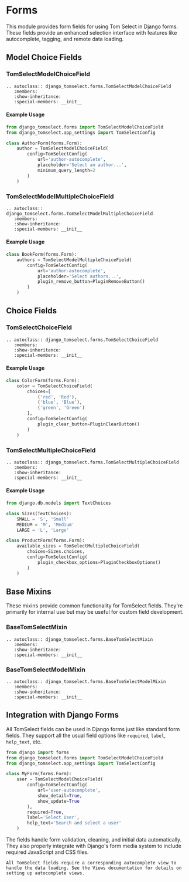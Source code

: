 # Forms

This module provides form fields for using Tom Select in Django forms. These fields provide an enhanced selection interface with features like autocomplete, tagging, and remote data loading.

## Model Choice Fields

### TomSelectModelChoiceField

```{eval-rst}
.. autoclass:: django_tomselect.forms.TomSelectModelChoiceField
   :members:
   :show-inheritance:
   :special-members: __init__
```

#### Example Usage

```python
from django_tomselect.forms import TomSelectModelChoiceField
from django_tomselect.app_settings import TomSelectConfig

class AuthorForm(forms.Form):
    author = TomSelectModelChoiceField(
        config=TomSelectConfig(
            url='author-autocomplete',
            placeholder='Select an author...',
            minimum_query_length=2
        )
    )
```

### TomSelectModelMultipleChoiceField

```{eval-rst}
.. autoclass:: django_tomselect.forms.TomSelectModelMultipleChoiceField
   :members:
   :show-inheritance:
   :special-members: __init__
```

#### Example Usage

```python
class BookForm(forms.Form):
    authors = TomSelectModelMultipleChoiceField(
        config=TomSelectConfig(
            url='author-autocomplete',
            placeholder='Select authors...',
            plugin_remove_button=PluginRemoveButton()
        )
    )
```

## Choice Fields

### TomSelectChoiceField

```{eval-rst}
.. autoclass:: django_tomselect.forms.TomSelectChoiceField
   :members:
   :show-inheritance:
   :special-members: __init__
```

#### Example Usage

```python
class ColorForm(forms.Form):
    color = TomSelectChoiceField(
        choices=[
            ('red', 'Red'),
            ('blue', 'Blue'),
            ('green', 'Green')
        ],
        config=TomSelectConfig(
            plugin_clear_button=PluginClearButton()
        )
    )
```

### TomSelectMultipleChoiceField

```{eval-rst}
.. autoclass:: django_tomselect.forms.TomSelectMultipleChoiceField
   :members:
   :show-inheritance:
   :special-members: __init__
```

#### Example Usage

```python
from django.db.models import TextChoices

class Sizes(TextChoices):
    SMALL = 'S', 'Small'
    MEDIUM = 'M', 'Medium'
    LARGE = 'L', 'Large'

class ProductForm(forms.Form):
    available_sizes = TomSelectMultipleChoiceField(
        choices=Sizes.choices,
        config=TomSelectConfig(
            plugin_checkbox_options=PluginCheckboxOptions()
        )
    )
```

## Base Mixins

These mixins provide common functionality for TomSelect fields. They're primarily for internal use but may be useful for custom field development.

### BaseTomSelectMixin

```{eval-rst}
.. autoclass:: django_tomselect.forms.BaseTomSelectMixin
   :members:
   :show-inheritance:
   :special-members: __init__
```

### BaseTomSelectModelMixin

```{eval-rst}
.. autoclass:: django_tomselect.forms.BaseTomSelectModelMixin
   :members:
   :show-inheritance:
   :special-members: __init__
```

## Integration with Django Forms

All TomSelect fields can be used in Django forms just like standard form fields. They support all the usual field options like `required`, `label`, `help_text`, etc.

```python
from django import forms
from django_tomselect.forms import TomSelectModelChoiceField
from django_tomselect.app_settings import TomSelectConfig

class MyForm(forms.Form):
    user = TomSelectModelChoiceField(
        config=TomSelectConfig(
            url='user-autocomplete',
            show_detail=True,
            show_update=True
        ),
        required=True,
        label='Select User',
        help_text='Search and select a user'
    )
```

The fields handle form validation, cleaning, and initial data automatically. They also properly integrate with Django's form media system to include required JavaScript and CSS files.

```{note}
All TomSelect fields require a corresponding autocomplete view to handle the data loading. See the Views documentation for details on setting up autocomplete views.
```
